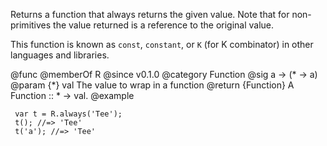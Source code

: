 Returns a function that always returns the given value. Note that for
non-primitives the value returned is a reference to the original value.

This function is known as `const`, `constant`, or `K` (for K combinator) in
other languages and libraries.

@func
@memberOf R
@since v0.1.0
@category Function
@sig a -> (* -> a)
@param {*} val The value to wrap in a function
@return {Function} A Function :: * -> val.
@example

     var t = R.always('Tee');
     t(); //=> 'Tee'
     t('a'); //=> 'Tee'
